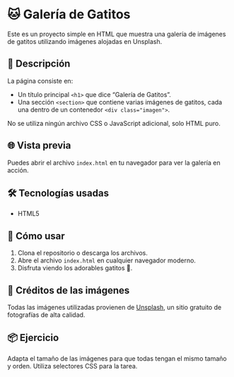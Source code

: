 # 🐱 Galería de Gatitos

Este es un proyecto simple en HTML que muestra una galería de imágenes de gatitos utilizando imágenes alojadas en Unsplash.

## 📄 Descripción

La página consiste en:

- Un título principal `<h1>` que dice “Galería de Gatitos”.
- Una sección `<section>` que contiene varias imágenes de gatitos, cada una dentro de un contenedor `<div class="imagen">`.

No se utiliza ningún archivo CSS o JavaScript adicional, solo HTML puro.

## 🌐 Vista previa

Puedes abrir el archivo `index.html` en tu navegador para ver la galería en acción.

## 🛠️ Tecnologías usadas

- HTML5

## 🚀 Cómo usar

1. Clona el repositorio o descarga los archivos.
2. Abre el archivo `index.html` en cualquier navegador moderno.
3. Disfruta viendo los adorables gatitos 🐾.

## 📸 Créditos de las imágenes

Todas las imágenes utilizadas provienen de [Unsplash](https://unsplash.com/), un sitio gratuito de fotografías de alta calidad.

## 📦 Ejercicio
Adapta el tamaño de las imágenes para que todas tengan el mismo tamaño y orden. 
Utiliza selectores CSS para la tarea.





